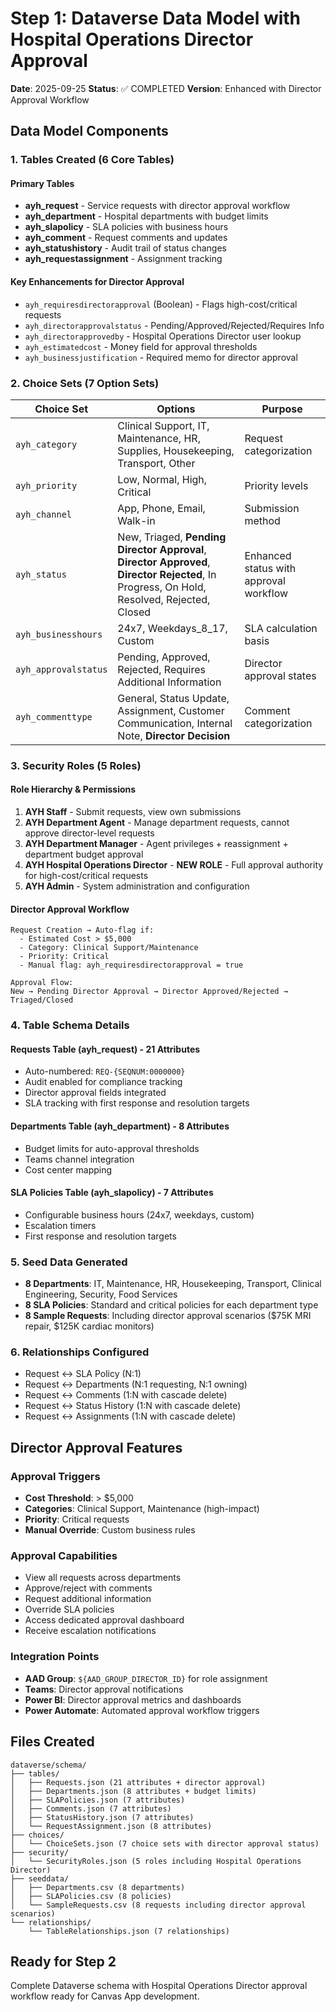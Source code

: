 # Step 1: Dataverse Data Model with Hospital Operations Director Approval

**Date**: 2025-09-25
**Status**: ✅ COMPLETED
**Version**: Enhanced with Director Approval Workflow

## Data Model Components

### 1. Tables Created (6 Core Tables)

#### Primary Tables
- **ayh_request** - Service requests with director approval workflow
- **ayh_department** - Hospital departments with budget limits
- **ayh_slapolicy** - SLA policies with business hours
- **ayh_comment** - Request comments and updates
- **ayh_statushistory** - Audit trail of status changes
- **ayh_requestassignment** - Assignment tracking

#### Key Enhancements for Director Approval
- `ayh_requiresdirectorapproval` (Boolean) - Flags high-cost/critical requests
- `ayh_directorapprovalstatus` - Pending/Approved/Rejected/Requires Info
- `ayh_directorapprovedby` - Hospital Operations Director user lookup
- `ayh_estimatedcost` - Money field for approval thresholds
- `ayh_businessjustification` - Required memo for director approval

### 2. Choice Sets (7 Option Sets)

| Choice Set | Options | Purpose |
|------------|---------|----------|
| `ayh_category` | Clinical Support, IT, Maintenance, HR, Supplies, Housekeeping, Transport, Other | Request categorization |
| `ayh_priority` | Low, Normal, High, Critical | Priority levels |
| `ayh_channel` | App, Phone, Email, Walk-in | Submission method |
| `ayh_status` | New, Triaged, **Pending Director Approval**, **Director Approved**, **Director Rejected**, In Progress, On Hold, Resolved, Rejected, Closed | Enhanced status with approval workflow |
| `ayh_businesshours` | 24x7, Weekdays_8_17, Custom | SLA calculation basis |
| `ayh_approvalstatus` | Pending, Approved, Rejected, Requires Additional Information | Director approval states |
| `ayh_commenttype` | General, Status Update, Assignment, Customer Communication, Internal Note, **Director Decision** | Comment categorization |

### 3. Security Roles (5 Roles)

#### Role Hierarchy & Permissions
1. **AYH Staff** - Submit requests, view own submissions
2. **AYH Department Agent** - Manage department requests, cannot approve director-level requests
3. **AYH Department Manager** - Agent privileges + reassignment + department budget approval
4. **AYH Hospital Operations Director** - **NEW ROLE** - Full approval authority for high-cost/critical requests
5. **AYH Admin** - System administration and configuration

#### Director Approval Workflow
```
Request Creation → Auto-flag if:
  - Estimated Cost > $5,000
  - Category: Clinical Support/Maintenance
  - Priority: Critical
  - Manual flag: ayh_requiresdirectorapproval = true

Approval Flow:
New → Pending Director Approval → Director Approved/Rejected → Triaged/Closed
```

### 4. Table Schema Details

#### Requests Table (ayh_request) - 21 Attributes
- Auto-numbered: `REQ-{SEQNUM:0000000}`
- Audit enabled for compliance tracking
- Director approval fields integrated
- SLA tracking with first response and resolution targets

#### Departments Table (ayh_department) - 8 Attributes
- Budget limits for auto-approval thresholds
- Teams channel integration
- Cost center mapping

#### SLA Policies Table (ayh_slapolicy) - 7 Attributes
- Configurable business hours (24x7, weekdays, custom)
- Escalation timers
- First response and resolution targets

### 5. Seed Data Generated
- **8 Departments**: IT, Maintenance, HR, Housekeeping, Transport, Clinical Engineering, Security, Food Services
- **8 SLA Policies**: Standard and critical policies for each department type
- **8 Sample Requests**: Including director approval scenarios ($75K MRI repair, $125K cardiac monitors)

### 6. Relationships Configured
- Request ↔ SLA Policy (N:1)
- Request ↔ Departments (N:1 requesting, N:1 owning)
- Request ↔ Comments (1:N with cascade delete)
- Request ↔ Status History (1:N with cascade delete)
- Request ↔ Assignments (1:N with cascade delete)

## Director Approval Features

### Approval Triggers
- **Cost Threshold**: > $5,000
- **Categories**: Clinical Support, Maintenance (high-impact)
- **Priority**: Critical requests
- **Manual Override**: Custom business rules

### Approval Capabilities
- View all requests across departments
- Approve/reject with comments
- Request additional information
- Override SLA policies
- Access dedicated approval dashboard
- Receive escalation notifications

### Integration Points
- **AAD Group**: `${AAD_GROUP_DIRECTOR_ID}` for role assignment
- **Teams**: Director approval notifications
- **Power BI**: Director approval metrics and dashboards
- **Power Automate**: Automated approval workflow triggers

## Files Created
```
dataverse/schema/
├── tables/
│   ├── Requests.json (21 attributes + director approval)
│   ├── Departments.json (8 attributes + budget limits)
│   ├── SLAPolicies.json (7 attributes)
│   ├── Comments.json (7 attributes)
│   ├── StatusHistory.json (7 attributes)
│   └── RequestAssignment.json (8 attributes)
├── choices/
│   └── ChoiceSets.json (7 choice sets with director approval status)
├── security/
│   └── SecurityRoles.json (5 roles including Hospital Operations Director)
├── seeddata/
│   ├── Departments.csv (8 departments)
│   ├── SLAPolicies.csv (8 policies)
│   └── SampleRequests.csv (8 requests including director approval scenarios)
└── relationships/
    └── TableRelationships.json (7 relationships)
```

## Ready for Step 2
Complete Dataverse schema with Hospital Operations Director approval workflow ready for Canvas App development.